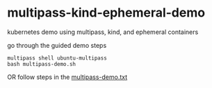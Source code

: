 # multipass-kind-ephemeral-demo
kubernetes demo using multipass, kind, and ephemeral containers

go through the guided demo steps
```
multipass shell ubuntu-multipass
bash multipass-demo.sh
```
OR
follow steps in the [multipass-demo.txt](/multipass-demo.txt)
